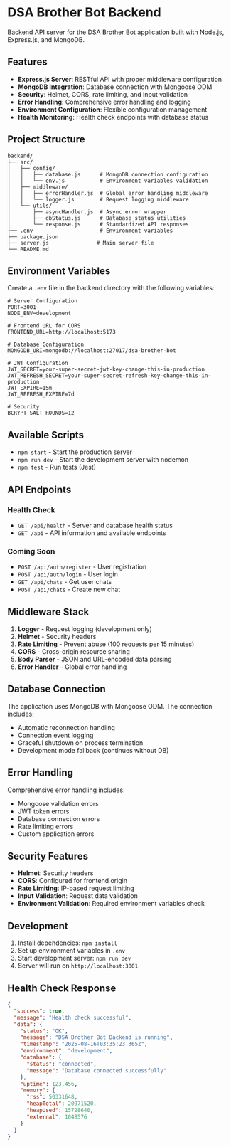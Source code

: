 # DSA Brother Bot Backend

Backend API server for the DSA Brother Bot application built with Node.js, Express.js, and MongoDB.

## Features

- **Express.js Server**: RESTful API with proper middleware configuration
- **MongoDB Integration**: Database connection with Mongoose ODM
- **Security**: Helmet, CORS, rate limiting, and input validation
- **Error Handling**: Comprehensive error handling and logging
- **Environment Configuration**: Flexible configuration management
- **Health Monitoring**: Health check endpoints with database status

## Project Structure

```
backend/
├── src/
│   ├── config/
│   │   ├── database.js      # MongoDB connection configuration
│   │   └── env.js           # Environment variables validation
│   ├── middleware/
│   │   ├── errorHandler.js  # Global error handling middleware
│   │   └── logger.js        # Request logging middleware
│   └── utils/
│       ├── asyncHandler.js  # Async error wrapper
│       ├── dbStatus.js      # Database status utilities
│       └── response.js      # Standardized API responses
├── .env                     # Environment variables
├── package.json
├── server.js               # Main server file
└── README.md
```

## Environment Variables

Create a `.env` file in the backend directory with the following variables:

```env
# Server Configuration
PORT=3001
NODE_ENV=development

# Frontend URL for CORS
FRONTEND_URL=http://localhost:5173

# Database Configuration
MONGODB_URI=mongodb://localhost:27017/dsa-brother-bot

# JWT Configuration
JWT_SECRET=your-super-secret-jwt-key-change-this-in-production
JWT_REFRESH_SECRET=your-super-secret-refresh-key-change-this-in-production
JWT_EXPIRE=15m
JWT_REFRESH_EXPIRE=7d

# Security
BCRYPT_SALT_ROUNDS=12
```

## Available Scripts

- `npm start` - Start the production server
- `npm run dev` - Start the development server with nodemon
- `npm test` - Run tests (Jest)

## API Endpoints

### Health Check
- `GET /api/health` - Server and database health status
- `GET /api` - API information and available endpoints

### Coming Soon
- `POST /api/auth/register` - User registration
- `POST /api/auth/login` - User login
- `GET /api/chats` - Get user chats
- `POST /api/chats` - Create new chat

## Middleware Stack

1. **Logger** - Request logging (development only)
2. **Helmet** - Security headers
3. **Rate Limiting** - Prevent abuse (100 requests per 15 minutes)
4. **CORS** - Cross-origin resource sharing
5. **Body Parser** - JSON and URL-encoded data parsing
6. **Error Handler** - Global error handling

## Database Connection

The application uses MongoDB with Mongoose ODM. The connection includes:

- Automatic reconnection handling
- Connection event logging
- Graceful shutdown on process termination
- Development mode fallback (continues without DB)

## Error Handling

Comprehensive error handling includes:

- Mongoose validation errors
- JWT token errors
- Database connection errors
- Rate limiting errors
- Custom application errors

## Security Features

- **Helmet**: Security headers
- **CORS**: Configured for frontend origin
- **Rate Limiting**: IP-based request limiting
- **Input Validation**: Request data validation
- **Environment Validation**: Required environment variables check

## Development

1. Install dependencies: `npm install`
2. Set up environment variables in `.env`
3. Start development server: `npm run dev`
4. Server will run on `http://localhost:3001`

## Health Check Response

```json
{
  "success": true,
  "message": "Health check successful",
  "data": {
    "status": "OK",
    "message": "DSA Brother Bot Backend is running",
    "timestamp": "2025-08-16T03:35:23.365Z",
    "environment": "development",
    "database": {
      "status": "connected",
      "message": "Database connected successfully"
    },
    "uptime": 123.456,
    "memory": {
      "rss": 50331648,
      "heapTotal": 20971520,
      "heapUsed": 15728640,
      "external": 1048576
    }
  }
}
```